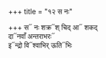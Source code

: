 +++
title = "१२ स नः"

+++
स᳓ नः शक्र᳓श् चिद् आ᳓ शकद्  
दा᳓नवाँ अन्तराभरः᳓  
इ᳓न्द्रो वि᳓श्वाभिर् ऊति᳓भिः